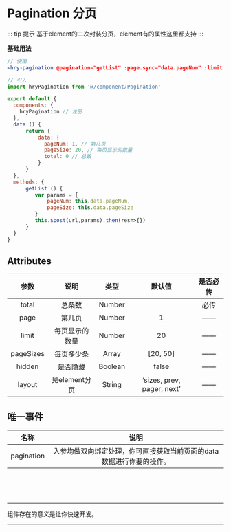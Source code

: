 # Pagination 分页
::: tip 提示
基于element的二次封装分页，element有的属性这里都支持
:::

**基础用法**
<pagination2 />

```jsx
// 使用
<hry-pagination @pagination="getList" :page.sync="data.pageNum" :limit.sync="data.pageSize" :hidden="data.total == 0" :total="data.total" />

// 引入
import hryPagination from '@/component/Pagination'

export default {
  components: {
    hryPagination // 注册
  },
  data () {
      return {
          data: {
            pageNum: 1, // 第几页
            pageSize: 20, // 每页显示的数量
            total: 0 // 总数
          }
      }
  },
  methods: {
      getList () {
         var params = {
             pageNum: this.data.pageNum,
             pageSize: this.data.pageSize
         }
         this.$post(url,params).then(res=>{})
      }
  }
}
```

## Attributes

|   参数    |      说明      |  类型   |           默认值           | 是否必传 |
| :-------: | :------------: | :-----: | :------------------------: | :------: |
|   total   |     总条数     | Number  |                            |   必传   |
|   page    |     第几页     | Number  |             1              |    ——    |
|   limit   | 每页显示的数量 | Number  |             20             |    ——    |
| pageSizes |   每页多少条   |  Array  |          [20, 50]          |    ——    |
|  hidden   |    是否隐藏    | Boolean |           false            |    ——    |
|  layout   | 见element分页  | String  | ‘sizes, prev, pager, next’ |    ——    |

## 唯一事件

|     名称   |                            说明                                  |
| :--------: | :-------------------------------------------------------------:  |
| pagination | 入参均做双向绑定处理，你可直接获取当前页面的data数据进行你要的操作。 |



<br>
<br>
<br>


---

组件存在的意义是让你快速开发。

---